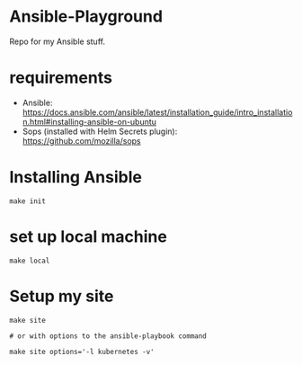 # Ansible-Playground
Repo for my Ansible stuff.

# requirements
- Ansible: https://docs.ansible.com/ansible/latest/installation_guide/intro_installation.html#installing-ansible-on-ubuntu
- Sops (installed with Helm Secrets plugin): https://github.com/mozilla/sops

# Installing Ansible
```
make init
```

# set up local machine
```
make local
```

# Setup my site
```
make site

# or with options to the ansible-playbook command

make site options='-l kubernetes -v'
```
